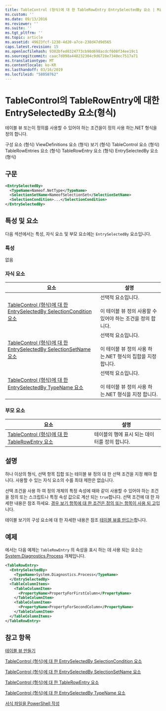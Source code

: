 ```yaml
---
title: TableControl (형식)에 대 한 TableRowEntry EntrySelectedBy 요소 | Microsoft Docs
ms.custom: ''
ms.date: 09/13/2016
ms.reviewer: ''
ms.suite: ''
ms.tgt_pltfrm: ''
ms.topic: article
ms.assetid: 49623fcf-1238-4d20-a7ce-238d47d9d565
caps.latest.revision: 15
ms.openlocfilehash: 9302bfed0324773cb98d698acdcf608f34ee19c1
ms.sourcegitcommit: caac7d098a448232304c9d6728e7340ec7517a71
ms.translationtype: MT
ms.contentlocale: ko-KR
ms.lasthandoff: 03/16/2019
ms.locfileid: "58058762"
---
```

# <a name="entryselectedby-element-for-tablerowentry--for-tablecontrol-format"></a>TableControl의 TableRowEntry에 대한 EntrySelectedBy 요소(형식)

테이블 뷰 또는이 정의를 사용할 수 있어야 하는 조건을이 정의 사용 하는.NET 형식을 정의 합니다.

구성 요소 (형식) ViewDefinitions 요소 (형식) 보기 (형식) TableControl 요소 (형식) TableRowEntries 요소 (형식) TableRowEntry 요소 (형식) EntrySelectedBy 요소 (형식)

## <a name="syntax"></a>구문

```xml
<EntrySelectedBy>
  <TypeName>Nameof.NetType</TypeName>
  <SelectionSetName>NameofSelectionSet</SelectionSetName>
  <SelectionCondition>...</SelectionCondition>
</EntrySelectedBy>
```

## <a name="attributes-and-elements"></a>특성 및 요소

다음 섹션에서는 특성, 자식 요소 및 부모 요소에는 `EntrySelectedBy` 요소입니다.

### <a name="attributes"></a>특성

없음

### <a name="child-elements"></a>자식 요소

|요소|설명|
|-------------|-----------------|
|[TableControl (형식)에 대 한 EntrySelectedBy SelectionCondition 요소](./selectioncondition-element-for-entryselectedby-for-tablecontrol-format.md)|선택적 요소입니다.<br /><br /> 이 테이블 뷰 정의 사용할 수 있어야 하는 조건을 정의 합니다.|
|[TableControl (형식)에 대 한 EntrySelectedBy SelectionSetName 요소](./selectionsetname-element-for-entryselectedby-for-tablecontrol-format.md)|선택적 요소입니다.<br /><br /> 이 테이블 뷰 정의 사용 하는.NET 형식의 집합을 지정 합니다.|
|[TableControl (형식)에 대 한 EntrySelectedBy TypeName 요소](./typename-element-for-entryselectedby-for-tablecontrol-format.md)|선택적 요소입니다.<br /><br /> 이 테이블 뷰 정의 사용 하는.NET 형식을 지정 합니다.|

### <a name="parent-elements"></a>부모 요소

|요소|설명|
|-------------|-----------------|
|[TableControl (형식)에 대 한 TableRowEntry 요소](./tablerowentry-element-for-tablerowentries-for-tablecontrol-format.md)|테이블의 행에 표시 되는 데이터를 정의 합니다.|

## <a name="remarks"></a>설명

하나 이상의 형식, 선택 항목 집합 또는 테이블 뷰 정의 대 한 선택 조건을 지정 해야 합니다. 사용할 수 있는 자식 요소의 수를 최대 제한은 없습니다.

선택 조건을 사용 하 여 정의 개체의 특정 속성에 때와 같이 사용할 수 있어야 하는 조건을 정의 또는 스크립트나 특정 속성 값으로 계산 되는 `true`합니다. 선택 조건에 대 한 자세한 내용은 참조 하세요. [경우 보기 항목에 대 한 조건은 정의 또는 항목이 사용 되 고](./defining-conditions-for-displaying-data.md)입니다.

테이블 보기의 구성 요소에 대 한 자세한 내용은 참조 [테이블 뷰를 만드는](./creating-a-table-view.md)합니다.

## <a name="example"></a>예제

에서는 다음 예제는 `TableRowEntry` 의 속성을 표시 하는 데 사용 되는 요소는 [System.Diagnostics.Process](/dotnet/api/System.Diagnostics.Process) 개체입니다.

```xml
<TableRowEntry>
  <EntrySelectedBy>
    <TypeName>System.Diagnostics.Process</TypeName>
  </EntrySelectedBy>
  <TableColumnItems>
    <TableColumnItem>
      <PropertyName>PropertyForFirstColumn</PropertyName>
    </TableColumnItem>
    <TableColumnItem>
      <PropertyName>PropertyForSecondColumn</PropertyName>
    </TableColumnItem>
  </TableColumnItems>
</TableRowEntry>
```

## <a name="see-also"></a>참고 항목

[테이블 뷰 만들기](./creating-a-table-view.md)

[TableControl (형식)에 대 한 EntrySelectedBy SelectionCondition 요소](./selectioncondition-element-for-entryselectedby-for-tablecontrol-format.md)

[TableControl (형식)에 대 한 EntrySelectedBy SelectionSetName 요소](./selectionsetname-element-for-entryselectedby-for-tablecontrol-format.md)

[TableControl (형식)에 대 한 TableRowEntry 요소](./tablerowentry-element-for-tablerowentries-for-tablecontrol-format.md)

[TableControl (형식)에 대 한 EntrySelectedBy TypeName 요소](./typename-element-for-entryselectedby-for-tablecontrol-format.md)

[서식 파일을 PowerShell 작성](./writing-a-powershell-formatting-file.md)
